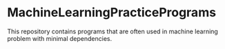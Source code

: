 # MachineLearningPracticePrograms
This repository contains programs that are often used in machine learning problem with minimal dependencies.
